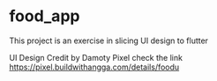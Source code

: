 # food_app

This project is an exercise in slicing UI design to flutter

UI Design Credit by Damoty Pixel check the link https://pixel.buildwithangga.com/details/foodu

